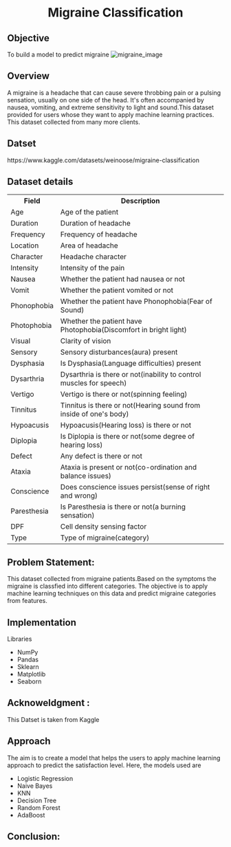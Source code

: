 
<html>
  <h1 align='center'>
    Migraine Classification
  </h1>
  
  
  <h2>
    Objective
  </h2>
  <p1>
      To build a model to predict migraine 
  </p1>
  <img src="https://dornsife.usc.edu/assets/img/news/story/3670.jpg" alt="migraine_image">
  
  
   <h2>
    Overview
   </h2>
   <p1>
     A migraine is a headache that can cause severe throbbing pain or a pulsing sensation, usually on one side of the head. It's often accompanied by nausea, vomiting, and extreme sensitivity to light and sound.This dataset provided for users whose they want to apply machine learning practices. This dataset collected from many more clients.
   </p1>
  
  <h2>
    Datset 
  </h2>
  <p1>
  https://www.kaggle.com/datasets/weinoose/migraine-classification
  </p1>
  
  

  <h2>
    Dataset details
  </h2>
  <p1>
  <table>
  <tr>
    <th>Field</th>
    <th>Description</th>
    
  </tr>
  
  <tr>
    <td>Age</td>
    <td>Age of the patient</td>
    
  </tr>
  <tr>
    <td>Duration</td>
    <td>Duration of headache</td>
    
  </tr>
  <tr>
    <td>Frequency</td>
    <td>Frequency of headache</td>
    
  </tr>
  <tr>
    <td>Location</td>
    <td>Area of headache</td>
    
  </tr>
  <tr>
    <td>Character</td>
    <td>Headache character</td>
    
  </tr>
  <tr>
    <td>Intensity</td>
    <td>Intensity of the pain</td>
    
  </tr>
    
  <tr>
    <td>Nausea</td>
    <td>Whether the patient had nausea or not</td>
    
  </tr>
  <tr>
    <td>Vomit</td>
    <td>Whether the patient vomited or not</td>
    
  </tr>
  <tr>
    <td>Phonophobia</td>
    <td>Whether the patient have Phonophobia(Fear of Sound)</td>
    
  </tr>
  <tr>
    <td>Photophobia</td>
    <td>Whether the patient have Photophobia(Discomfort in bright light)</td>
    
  </tr>
  <tr>
    <td>Visual</td>
    <td>Clarity of vision</td>
    
  </tr>
  <tr>
    <td>Sensory</td>
    <td>Sensory disturbances(aura) present</td>
    
  </tr>
    
  <tr>
    <td>Dysphasia</td>
    <td>Is Dysphasia(Language difficulties) present</td>
    
  </tr>
  

  <tr>
    <td>Dysarthria</td>
    <td>Dysarthria is there or not(inability to control muscles for speech)</td>
    
  </tr>
  
  <tr>
    <td>Vertigo</td>
    <td>Vertigo is there or not(spinning feeling)</td>
    
  </tr>
  <tr>
    <td>Tinnitus</td>
    <td>Tinnitus is there or not(Hearing sound from inside of one's body)</td>
    
  </tr>
    
  <tr>
    <td>Hypoacusis</td>
    <td>Hypoacusis(Hearing loss) is there or not</td>
    
  </tr>
 
  <tr>
    <td>Diplopia</td>
    <td>Is Diplopia is there or not(some degree of hearing loss)</td>
    
  </tr>
  
  <tr>
    <td>Defect</td>
    <td>Any defect is there or not</td>
    
  </tr>
  
  <tr>
    <td>Ataxia</td>
    <td>Ataxia is present or not(co-ordination and balance issues)</td>
    
  </tr>
  
  <tr>
    <td>Conscience</td>
    <td>Does conscience issues persist(sense of right and wrong)</td>
    
  </tr>
  
  <tr>
    <td>Paresthesia</td>
    <td>Is Paresthesia is there or not(a burning sensation)</td>
    
  </tr>
  
  <tr>
    <td>DPF</td>
    <td>Cell density sensing factor</td>
    
  </tr>
  
  
  <tr>
    <td>Type</td>
    <td>Type of migraine(category)</td>
    
  </tr>
    
  </table>
  </p1>
  
  
  <h2>
    Problem Statement:
  </h2>
  <p1>
     This dataset collected from migraine patients.Based on the symptoms the migraine is classfied into different categories. The objective is to apply machine learning techniques on this data and predict migraine categories from features.
  </p1>
  
 

  
  <h2>
    Implementation
  </h2>
 <p1>
 Libraries<br>
 <ul>
  <li>NumPy</li>
  <li>Pandas</li>
  <li>Sklearn</li>
  <li>Matplotlib</li>
  <li>Seaborn</li>
</ul>
</p1>
    
  
  


  <h2>
     Acknoweldgment :
  </h2>
  <p1>
    This Datset is taken from Kaggle
  </p1>
 
  <h2>
   Approach
  </h2>
  <p1>
The aim is to create a model that helps the users to apply machine learning approach to predict the satisfaction level. Here, the models used are
<ul>
  <li>Logistic Regression</li>
  <li>Naive Bayes</li>
  <li>KNN</li>
  <li>Decision Tree</li>
  <li>Random Forest</li>
  <li>AdaBoost</li>
</ul>
  </p1>
  
  
 <h2>   
  Conclusion:
  <h2>


</html>
 
  

